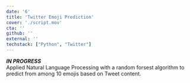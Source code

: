 ```yaml
---
date: '6'
title: 'Twitter Emoji Prediction'
cover: './script.mov'
cta: ''
github: ''
external: ''
techstack: ["Python", "Twitter"]
---
```

<i><b>IN PROGRESS</b></i>
<br>
Applied Natural Language Processing with a random forsest algorithm to predict from among 10 emojis based on Tweet content.
